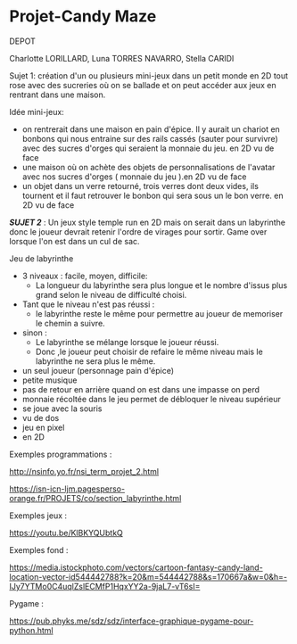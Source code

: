 # Projet-Candy Maze
DEPOT

Charlotte LORILLARD, Luna TORRES NAVARRO, Stella CARIDI


Sujet 1: création d'un ou plusieurs mini-jeux dans un petit monde en 2D tout rose avec des sucreries où on se ballade et on peut accéder aux jeux en  rentrant dans une maison. 

Idée mini-jeux:
  - on rentrerait dans une maison en pain d'épice. Il y aurait un chariot en bonbons qui nous entraine sur des rails cassés (sauter pour survivre) avec des sucres d'orges qui seraient la monnaie du jeu. en 2D vu de face
  - une maison où on achète des objets de personnalisations de l'avatar avec nos sucres d'orges ( monnaie du jeu ).en 2D vu de face
  - un objet dans un verre retourné, trois verres dont deux vides, ils tournent et il faut retrouver le bonbon qui sera sous un le bon verre. en 2D vu de face


**_SUJET 2_** : 
   Un jeux style temple run en 2D mais on serait dans un labyrinthe donc le joueur devrait retenir l'ordre de virages pour sortir. Game over lorsque l'on est dans un cul de sac.  
  
  
  Jeu de labyrinthe
  - 3 niveaux : facile, moyen, difficile:
      - La longueur du labyrinthe sera plus longue et le nombre d'issus plus grand selon le niveau de difficulté choisi.
  - Tant que le niveau n'est pas réussi : 
      - le labyrinthe reste le même pour permettre au joueur de memoriser le chemin a suivre.
  - sinon :
     -  Le labyrinthe se mélange lorsque le joueur réussi.
     - Donc ,le joueur peut choisir de refaire le même niveau mais le labyrinthe ne sera plus le même.
  - un seul joueur (personnage pain d'épice)
  - petite musique
  - pas de retour en arrière quand on est dans une impasse on perd
  - monnaie récoltée dans le jeu permet de débloquer le niveau supérieur
  - se joue avec la souris 
  - vu de dos 
  - jeu en pixel
  - en 2D
 
Exemples programmations : 

http://nsinfo.yo.fr/nsi_term_projet_2.html

https://isn-icn-ljm.pagesperso-orange.fr/PROJETS/co/section_labyrinthe.html

Exemples jeux : 

https://youtu.be/KlBKYQUbtkQ

Exemples fond :

https://media.istockphoto.com/vectors/cartoon-fantasy-candy-land-location-vector-id544442788?k=20&m=544442788&s=170667a&w=0&h=-IJy7YTMo0C4uqlZslECMfP1HqxYY2a-9jaL7-vT6sI=

Pygame :

https://pub.phyks.me/sdz/sdz/interface-graphique-pygame-pour-python.html
